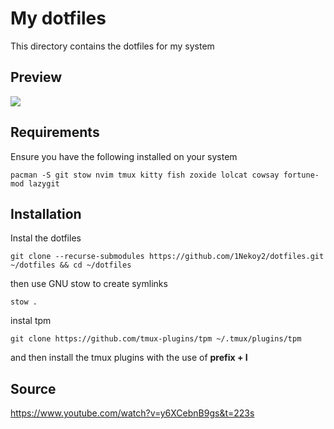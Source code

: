 # My dotfiles

This directory contains the dotfiles for my system

## Preview

<img src="https://github.com/1Nekoy2/dotfiles/blob/main/.github/Preview.png">

## Requirements

Ensure you have the following installed on your system

```
pacman -S git stow nvim tmux kitty fish zoxide lolcat cowsay fortune-mod lazygit 
```

## Installation

Instal the dotfiles 
```
git clone --recurse-submodules https://github.com/1Nekoy2/dotfiles.git ~/dotfiles && cd ~/dotfiles
```

then use GNU stow to create symlinks

```
stow .
```

instal tpm
```
git clone https://github.com/tmux-plugins/tpm ~/.tmux/plugins/tpm
```
and then install the tmux plugins with the use of **prefix + I**
## Source

https://www.youtube.com/watch?v=y6XCebnB9gs&t=223s
